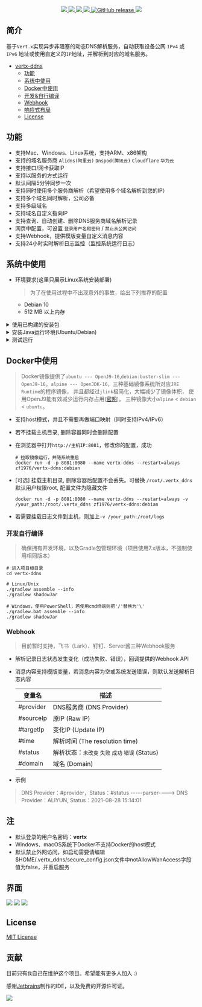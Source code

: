 <p align="center">
	<a target="_blank" href="https://github.com/zf1976/vertx-ddns/blob/main/LICENSE">
		<img src="https://img.shields.io/badge/license-MIT-blue.svg"/>
	</a>
	<a target="_blank" href="https://www.oracle.com/technetwork/java/javase/downloads/index.html">
		<img src="https://img.shields.io/badge/JDK-16+-green.svg"/>
	</a>
	<a target="_blank" href="https://github.com/zf1976/vertx-ddns/actions">
		<img src="https://github.com/zf1976/vertx-ddns/actions/workflows/release.yml/badge.svg"/>
	</a>
	<a target="_blank" href="https://github.com/zf1976/vertx-ddns/actions">
		<img src="https://github.com/zf1976/vertx-ddns/actions/workflows/docker.yml/badge.svg"/>
	</a>
	<a href="https://github.com/zf1976/vertx-ddns/releases/latest">
		<img alt="GitHub release" src="https://img.shields.io/github/v/release/zf1976/vertx-ddns.svg?logo=github&style=flat-square">
	</a>
	<a target="_blank" href="https://hub.docker.com/repository/docker/zf1976/vertx-ddns">
		<img src="https://img.shields.io/docker/pulls/zf1976/vertx-ddns">
	</a>
</p>

## 简介
基于`Vert.x`实现异步非阻塞的动态DNS解析服务，自动获取设备公网 `IPv4` 或 `IPv6` 地址或使用自定义的`IP`地址，并解析到对应的域名服务。

- [vertx-ddns](#vertx-ddns)
  - [功能](#功能)
  - [系统中使用](#系统中使用)
  - [Docker中使用](#Docker中使用)
  - [开发&自行编译](#开发自行编译)
  - [Webhook](#Webhook)
  - [响应式布局](#界面)
  - [License](#License)

<!-- /TOC -->

## 功能

- 支持Mac、Windows、Linux系统，支持ARM、x86架构
- 支持的域名服务商 `Alidns(阿里云)` `Dnspod(腾讯云)` `Cloudflare` `华为云`
- 支持接口/网卡获取IP
- 支持以服务的方式运行
- 默认间隔5分钟同步一次
- 支持同时使用多个服务商解析（希望使用多个域名解析到您的IP）
- 支持多个域名同时解析，公司必备
- 支持多级域名
- 支持域名自定义指向IP
- 支持查询、自动创建、删除DNS服务商域名解析记录  
- 网页中配置，可设置 `登录用户名和密码` / `禁止从公网访问`
- 支持Webhook，提供模版变量自定义消息内容
- 支持24小时实时解析日志监控（监控系统运行日志）

## 系统中使用
- 环境要求(这里只展示Linux系统安装部署)
	
  > 为了在使用过程中不出现意外的事故，给出下列推荐的配置
  - Debian 10
  - 512 MB 以上内存


<details> <summary>使用已构建的安装包</summary>
  
  > 无需安装Java运行环境，若存在运行环境也不影响
  >
  > <img alt="最新版本" src="https://img.shields.io/github/v/release/zf1976/vertx-ddns.svg?logo=github&style=flat-square">
  ```shell
  # 下载最新的安装包，{{version}} 为版本号、{{runtime-version}}为运行时安装包版本。更多下载地址请访问 https://github.com/zf1976/vertx-ddns/releases
  wget https://github.com/zf1976/vertx-ddns/releases/download/{{version}}/{{runtime-version}}.zip
  # 例如选择版本v1.0.4、runtime-17-temurin-linux运行时版本
  wget https://github.com/zf1976/vertx-ddns/releases/download/v1.0.4/runtime-17-temurin-linux.zip
	
  # 没有梯子的话加速可以使用加速镜像
  wget https://github.91chifun.workers.dev/https://github.com//zf1976/vertx-ddns/releases/download/{{version}}/{{runtime-version}}.zip
  
  # 解压安装包
  unzip ddns-runtime.zip
	
  # 安装
  cd ddns-runtime
  chmod +x ./install.sh
  sudo ./install.sh
  
  # 卸载
  cd ddns-runtime
  chmod +x ./uninstall.sh
  sudo ./uninstall.sh
  ```
</details>

<details> <summary>安装Java运行环境(Ubuntu/Debian)</summary>
	
  > 若已经存在 Java 运行环境的可略过这一步。
  ```shell
  # 导入 AdoptOpenJDK GPG key
  wget -qO - https://adoptopenjdk.jfrog.io/adoptopenjdk/api/gpg/key/public | sudo apt-key add -
   
  # 导入 DEB Repository
  sudo add-apt-repository --yes https://adoptopenjdk.jfrog.io/adoptopenjdk/deb/
   
  # 若 terminal 提示 Command not found, 运行
  apt-get install -y software-properties-common
   
  # 安装目标 OpenJDK 版本
  sudo apt-get install adoptopenjdk-16-hotspot
  ```
  当然，这只是其中一种比较简单的安装方式，你也可以用其他方式，并不是强制要求使用这种方式安装。
- 运行vertx-ddns
  > vertx-ddns 的整个应用程序只有一个 Jar 包，且不包含用户的任何配置，它放在任何目录都是可行的。vertx-ddns 所有配置文件都存放在`~/.vertx_ddns`目录下。你完全不需要担心安装包的安危，它仅仅是个服务而已。	
  > 
  > <img alt="最新版本" src="https://img.shields.io/github/v/release/zf1976/vertx-ddns.svg?logo=github&style=flat-square">
  ```shell
  # 下载最新的Jar包，{{version}} 为版本号，更多下载地址请访问 https://github.com/zf1976/vertx-ddns/releases
  wget https://github.com/zf1976/vertx-ddns/releases/download/{{version}}/{{jar_name}}.jar -O vertx-ddns-latest.jar
  
  # 启动测试
  java -jar vertx-ddns-latest.jar
  # 默认使用8080端口，如果需要更换端口
  java -jar vertx-ddns-latest.jar 8888
  ```
  
  如看到以下日志输出，则代表启动成功.
  ```shell
  2021-09-15 11:45:17.656 [vert.x-eventloop-thread-2] INFO  [AbstractWebServerVerticle] - Initialize project working directory：/Users/ant/.vertx_ddns
  2021-09-15 11:45:17.658 [vert.x-eventloop-thread-2] INFO  [AbstractWebServerVerticle] - Initialize DNS configuration file：/Users/ant/.vertx_ddns/dns_config.json
  2021-09-15 11:45:17.659 [vert.x-eventloop-thread-2] INFO  [AbstractWebServerVerticle] - Initialize secure configuration file：/Users/ant/.vertx_ddns/secure_config.json
  2021-09-15 11:45:17.659 [vert.x-eventloop-thread-2] INFO  [AbstractWebServerVerticle] - Initialize webhook configuration file：/Users/ant/.vertx_ddns/webhook_config.json
  2021-09-15 11:45:17.659 [vert.x-eventloop-thread-2] INFO  [AbstractWebServerVerticle] - Initialize rsa key configuration file：/Users/ant/.vertx_ddns/rsa_key.json
  2021-09-15 11:45:17.659 [vert.x-eventloop-thread-2] INFO  [AbstractWebServerVerticle] - Initialize aes key configuration file：/Users/ant/.vertx_ddns/aes_key.json
  2021-09-15 11:45:17.660 [vert.x-eventloop-thread-2] INFO  [AbstractWebServerVerticle] - RSA key has been initialized
  2021-09-15 11:45:17.660 [vert.x-eventloop-thread-2] INFO  [AbstractWebServerVerticle] - AES key has been initialized
  2021-09-15 11:45:17.763 [vert.x-eventloop-thread-2] INFO  [WebServerVerticle] - Vertx web server initialized with port(s):8080(http)
  2021-09-15 11:45:17.764 [vert.x-eventloop-thread-2] INFO  [WebServerVerticle] - Vertx-DDNS is running at http://localhost:8080
  2021-09-15 11:45:17.786 [vert.x-eventloop-thread-2] INFO  [WebServerVerticle] - PeriodicVerticle deploy complete!
  ```
  - 提示
  > 以上的启动仅仅为测试 vertx-ddns 是否可以正常运行，如果我们关闭 ssh 连接，vertx-ddns 也将被关闭。要想一直处于运行状态，请继续看下面的教程。
- 进阶配置
  - 复制vertx-ddns.service 模板
  ```shell
  [Unit]
  Description=Vertx-DDNS Service
  Documentation=https://github.com/zf1976/vertx-ddns/edit/main/README.md
  After=network-online.target
  Wants=network-online.target

  [Service]
  User=USER
  Type=simple
  ExecStart=/usr/bin/java -server -Xms128m -Xmx256m -jar YOUR_JAR_PATH
  ExecStop=/bin/kill -s QUIT $MAINPID
  Restart=always
  StandOutput=syslog

  StandError=inherit

  [Install]
  WantedBy=multi-user.target
  ```
  - 参数
  ```shell
  -Xms256m：为 JVM 启动时分配的内存，请按照服务器的内存做适当调整，512 M 内存的服务器推荐设置为 128，1G 内存的服务器推荐设置为 256，默认为 256。
  -Xmx256m：为 JVM 运行过程中分配的最大内存，配置同上。
  YOUR_JAR_PATH：vertx-ddns 安装包的绝对路径，例如 /www/wwwroot/vertx-ddns-latest.jar。
  USER：运行 vertx-ddns 的系统用户，修改为你的用户名称即可。使用默认用户请删除 User=USER。
  ```
  - 提示
    1. 如果你不是按照上面的方法安装的 JDK，请确保 /usr/bin/java 是正确无误的
    2. systemd 中的所有路径均要写为绝对路径，另外，~ 在 systemd 中也是无法被识别的，所以你不能写成类似 ~/vertx-ddns-latest.jar 这种路径。
    3. 如何检验是否修改正确：把 ExecStart 中的命令拿出来执行一遍。
  - 创建模版文件
  ```shell
  # 将上面模版内容复制到文件内
  sudo vim /etc/systemd/system/vertx-ddns.service
  ```

</details>

<details> <summary>测试运行</summary>
	
  ```shell
  # 修改 service 文件之后需要刷新 Systemd
  sudo systemctl daemon-reload

  # 使 vertx-ddns 开机自启
  sudo systemctl enable vertx-ddns

  # 启动 vertx-ddns
  sudo service vertx-ddns start

  # 重启 vertx-ddns
  sudo service vertx-ddns restart

  # 停止 vertx-ddns
  sudo service vertx-ddns stop

  # 查看 vertx-ddns 的运行状态
  sudo service vertx-ddns status
  ```
 </details>

## Docker中使用

> Docker镜像提供了`ubuntu --- OpenJ9-16`,`debian:buster-slim --- OpenJ9-16`，`alpine --- OpenJDK-16`，三种基础镜像系统所对应`JRE Runtime`的程序镜像，
> 并且都经过`jlink`极简化，大幅减少了镜像体积， 使用OpenJ9能有效减少运行内存占用([官网](https://how-to.vertx.io/openj9-howto/))。
> 三种镜像大小`alpine` < `debian` < `ubuntu`。

- 支持host模式，并且不需要再做端口映射（同时支持IPv4/IPv6）
- 若不挂载主机目录, 删除容器同时会删除配置
- 在浏览器中打开`http://主机IP:8081`，修改你的配置，成功
  ```shell
  # 拉取镜像运行，并随系统重启
  docker run -d -p 8081:8080 --name vertx-ddns --restart=always zf1976/vertx-ddns:debian
  ```

- [可选] 挂载主机目录, 删除容器后配置不会丢失。可替换 `/root/.vertx_ddns` 默认用户权限root, 配置文件为隐藏文件
  ```shell
  docker run -d -p 8081:8080 --name vertx-ddns --restart=always -v /your_path:/root/.vertx_ddns zf1976/vertx-ddns:debian
  ```
- 若需要挂载日志文件到主机，则加上`-v /your_path:/root/logs`

### 开发自行编译
> 确保拥有开发环境，以及Gradle包管理环境（项目使用7.x版本，不强制使用相同版本）
```shell
# 进入项目根目录
cd vertx-ddns

# Linux/Unix
./gradlew assemble --info
./gradlew shadowJar

# Windows，使用PowerShell，若使用cmd终端则把'/'替换为'\'
./gradlew.bat assemble --info
./gradlew shadowJar

```
### Webhook
> 目前暂时支持，飞书（Lark）、钉钉、Server酱三种Webhook服务
- 解析记录日志状态发生变化（成功失败、错误），回调提供的Webhook API
- 消息内容支持模版变量，若消息内容为空或系统发送错误，则默认发送解析日志内容

  |  变量名   | 描述  |
  |  ----  | ----  |
  | #provider  | DNS服务商 (DNS Provider) |
  | #sourceIp  | 原IP (Raw IP) |
  | #targetIp  | 变化IP (Update IP) |
  | #time  | 解析时间 (The resolution time) |
  | #status  | 解析状态：`未改变` `失败` `成功` `错误` (Status) |
  | #domain  | 域名 (Domain) |
- 示例
> DNS Provider：#provider，Status：#status   -----parser---->    DNS Provider：ALIYUN, Status：2021-08-28 15:14:01


## 注
- 默认登录的用户名密码：**vertx**
- Windows、macOS系统下Docker不支持Docker的host模式
- 默认禁止外网访问，如启动需要请编辑$HOME/.vertx_ddns/secure_config.json文件中notAllowWanAccess字段值为false，并重启服务

## 界面
<img src="./img/img.png"/>
<img src="./img/log.png"/>
<img src="./img/webhook.png"/>


## License

[MIT License](https://raw.githubusercontent.com/zf1976/vertx-ddns/main/LICENSE)

## 贡献

目前只有`我`自己在维护这个项目。希望能有更多人加入 :)

感谢[Jetbrains](https://www.jetbrains.com/?from=mayi)制作的IDE，以及免费的开源许可证。

<img src="./img/jetbrains.png"/>
